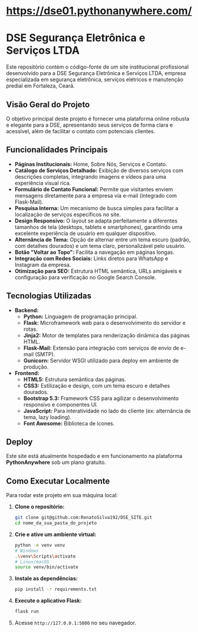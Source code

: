 # https://dse01.pythonanywhere.com/

# DSE Segurança Eletrônica e Serviços LTDA

Este repositório contém o código-fonte de um site institucional profissional desenvolvido para a DSE Segurança Eletrônica e Serviços LTDA, empresa especializada em segurança eletrônica, serviços elétricos e manutenção predial em Fortaleza, Ceará.

## Visão Geral do Projeto

O objetivo principal deste projeto é fornecer uma plataforma online robusta e elegante para a DSE, apresentando seus serviços de forma clara e acessível, além de facilitar o contato com potenciais clientes.

## Funcionalidades Principais

  * **Páginas Institucionais:** Home, Sobre Nós, Serviços e Contato.
  * **Catálogo de Serviços Detalhado:** Exibição de diversos serviços com descrições completas, integrando imagens e vídeos para uma experiência visual rica.
  * **Formulário de Contato Funcional:** Permite que visitantes enviem mensagens diretamente para a empresa via e-mail (integrado com Flask-Mail).
  * **Pesquisa Interna:** Um mecanismo de busca simples para facilitar a localização de serviços específicos no site.
  * **Design Responsivo:** O layout se adapta perfeitamente a diferentes tamanhos de tela (desktops, tablets e smartphones), garantindo uma excelente experiência de usuário em qualquer dispositivo.
  * **Alternância de Tema:** Opção de alternar entre um tema escuro (padrão, com detalhes dourados) e um tema claro, personalizável pelo usuário.
  * **Botão "Voltar ao Topo":** Facilita a navegação em páginas longas.
  * **Integração com Redes Sociais:** Links diretos para WhatsApp e Instagram da empresa.
  * **Otimização para SEO:** Estrutura HTML semântica, URLs amigáveis e configuração para verificação no Google Search Console.

## Tecnologias Utilizadas

  * **Backend:**
      * **Python:** Linguagem de programação principal.
      * **Flask:** Microframework web para o desenvolvimento do servidor e rotas.
      * **Jinja2:** Motor de templates para renderização dinâmica das páginas HTML.
      * **Flask-Mail:** Extensão para integração com serviços de envio de e-mail (SMTP).
      * **Gunicorn:** Servidor WSGI utilizado para deploy em ambiente de produção.
  * **Frontend:**
      * **HTML5:** Estrutura semântica das páginas.
      * **CSS3:** Estilização e design, com um tema escuro e detalhes dourados.
      * **Bootstrap 5.3:** Framework CSS para agilizar o desenvolvimento responsivo e componentes UI.
      * **JavaScript:** Para interatividade no lado do cliente (ex: alternância de tema, lazy loading).
      * **Font Awesome:** Biblioteca de ícones.

## Deploy

Este site está atualmente hospedado e em funcionamento na plataforma **PythonAnywhere** sob um plano gratuito.

## Como Executar Localmente

Para rodar este projeto em sua máquina local:

1.  **Clone o repositório:**
    ```bash
    git clone git@github.com:RenatoSilva192/DSE_SITE.git
    cd nome_da_sua_pasta_do_projeto
    ```
2.  **Crie e ative um ambiente virtual:**
    ```bash
    python -m venv venv
    # Windows
    .\venv\Scripts\activate
    # Linux/macOS
    source venv/bin/activate
    ```
3.  **Instale as dependências:**
    ```bash
    pip install -r requirements.txt
    ```
4.  **Execute o aplicativo Flask:**
    ```bash
    flask run
    ```
5.  Acesse `http://127.0.0.1:5000` no seu navegador.
